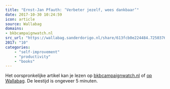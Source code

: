 ```yaml
---
title: "Ernst-Jan Pfauth: ‘Verbeter jezelf, wees dankbaar’"
date: 2017-10-30 10:24:59
icon: article
source: Wallabag
domains:
- bkbcampaignwatch.nl
src_url: "https://wallabag.sanderdorigo.nl/share/613fcb0e224484.72503765"
2017: "10"
categories:
    - "self-improvement"
    - "productivity"
    - "books"
---
```

Het oorspronkelijke artikel kan je lezen op [bkbcampaignwatch.nl](http://bkbcampaignwatch.nl/ernst-jan-pfauth-verbeter-jezelf-wees-dankbaar/) of [op Wallabag](https://wallabag.sanderdorigo.nl/share/613fcb0e224484.72503765). De leestijd is ongeveer 5 minuten.